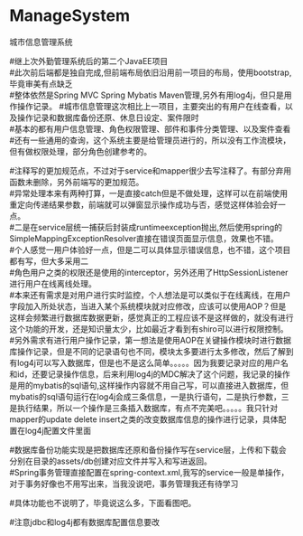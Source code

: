 # ManageSystem
城市信息管理系统<br>


#继上次外勤管理系统后的第二个JavaEE项目<br>
#此次前后端都是独自完成,但前端布局依旧沿用前一项目的布局，使用bootstrap,毕竟审美有点缺乏<br>
#整体依然是Spring MVC Spring  Mybatis Maven管理,另外有用log4j，但只是用作操作记录。
#城市信息管理这次相比上一项目，主要突出的有用户在线查看，以及操作记录和数据库备份还原、休息日设定、案件限时<br>
#基本的都有用户信息管理、角色权限管理、部件和事件分类管理、以及案件查看
#还有一些通用的查询，这个系统主要是给管理员进行的，所以没有工作流模块，但有做权限处理，部分角色创建参考的。<br>


#注释写的更加规范点，不过对于service和mapper很少去写注释了。有部分弃用函数未删除，另外前端写的更加规范。<br>
#异常处理本来有两种打算，一是直接catch但是不做处理，这样可以在前端使用重定向传递结果参数，前端就可以弹窗显示操作成功与否，感觉这样体验会好一点。<br>
#二是在service层统一捕获后封装成runtimeexception抛出,然后使用spring的SimpleMappingExceptionResolver直接在错误页面显示信息，效果也不错。<br>
#个人感觉一用户体验好一点，但是二可以具体显示错误信息，也不错，这个项目都有写，但大多采用二<br>
#角色用户之类的权限还是使用的interceptor，另外还用了HttpSessionListener进行用户在线离线处理。<br>
#本来还有需求是对用户进行实时监控，个人想法是可以类似于在线离线，在用户字段加入所处状态，当进入某个系统模块就对应修改，应该可以使用AOP？但是这样会频繁进行数据库数据更新，感觉真正的工程应该不是这样做的，就没有进行这个功能的开发，还是知识量太少，比如最近才看到有shiro可以进行权限控制。<br>
#另外需求有进行用户操作记录，第一想法是使用AOP在关键操作模块时进行数据库操作记录，但是不同的记录语句也不同，模块太多要进行太多修改，然后了解到有log4j可以写入数据库，但是也不是这么简单。。。。。因为我要记录对应的用户名和id，还要记录操作信息，后来利用log4j的MDC解决了这个问题，我记录的操作是用的mybatis的sql语句,这样操作内容就不用自己写，可以直接进入数据库，但mybatis的sql语句运行在log4j会成三条信息，一是执行语句，二是执行参数，三是执行结果，所以一个操作是三条插入数据库，有点不完美吧。。。。。我只针对mapper的update delete insert之类的改变数据库信息的操作进行记录，具体配置在log4j配置文件里面<br>

#数据库备份功能实现是把数据库还原和备份操作写在service层，上传和下载会分别在目录的assets/db创建对应文件并写入和写进返回。<br>
#Spring事务管理直接配置在spring-context.xml,我写的service一般是单操作，对于事务好像也不用写出来，当我没说吧，事务管理我还有待学习<br>


#具体功能也不说明了，毕竟说这么多，下面看图吧。<br>

#注意jdbc和log4j都有数据库配置信息要改

